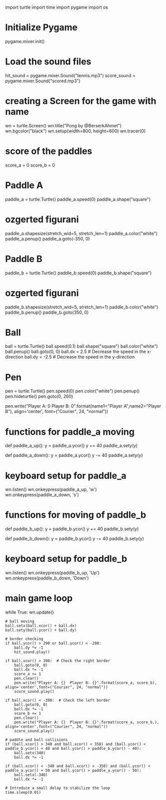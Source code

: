 import turtle
import time
import pygame
import os

# Initialize Pygame
pygame.mixer.init()

# Load the sound files
hit_sound = pygame.mixer.Sound("tennis.mp3")
score_sound = pygame.mixer.Sound("scored.mp3")

# creating a Screen for the game with name
wn = turtle.Screen()
wn.title("Pong by @BerserkAhmet")
wn.bgcolor("black")
wn.setup(width=800, height=600)
wn.tracer(0)

# score of the paddles
score_a = 0
score_b = 0

# Paddle A
paddle_a = turtle.Turtle()
paddle_a.speed(0)
paddle_a.shape("square")
# ozgerted figurani
paddle_a.shapesize(stretch_wid=5, stretch_len=1)
paddle_a.color("white")
paddle_a.penup()
paddle_a.goto(-350, 0)

# Paddle B
paddle_b = turtle.Turtle()
paddle_b.speed(0)
paddle_b.shape("square")
# ozgerted figurani
paddle_b.shapesize(stretch_wid=5, stretch_len=1)
paddle_b.color("white")
paddle_b.penup()
paddle_b.goto(350, 0)

# Ball
ball = turtle.Turtle()
ball.speed(0.1)
ball.shape("square")
ball.color("white")
ball.penup()
ball.goto(0, 0)
ball.dx = 2.5  # Decrease the speed in the x-direction
ball.dy = -2.5  # Decrease the speed in the y-direction

# Pen
pen = turtle.Turtle()
pen.speed(0)
pen.color("white")
pen.penup()
pen.hideturtle()
pen.goto(0, 260)


pen.write("Player A: 0  Player B: 0".format(name1="Player A",name2="Player B"), align='center', font=("Courier", 24, "normal"))

# functions for paddle_a moving
def paddle_a_up():
    y = paddle_a.ycor()
    y += 40
    paddle_a.sety(y)

def paddle_a_down():
    y = paddle_a.ycor()
    y -= 40
    paddle_a.sety(y)

# keyboard setup for paddle_a
wn.listen()
wn.onkeypress(paddle_a_up, 'w')
wn.onkeypress(paddle_a_down, 's')

# functions for moving of paddle_b
def paddle_b_up():
    y = paddle_b.ycor()
    y += 40
    paddle_b.sety(y)

def paddle_b_down():
    y = paddle_b.ycor()
    y -= 40
    paddle_b.sety(y)

# keyboard setup for paddle_b
wn.listen()
wn.onkeypress(paddle_b_up, 'Up')
wn.onkeypress(paddle_b_down, 'Down')

# main game loop
while True:
    wn.update()

    # ball moving
    ball.setx(ball.xcor() + ball.dx)
    ball.sety(ball.ycor() + ball.dy)

    # border checking
    if ball.ycor() > 290 or ball.ycor() < -290:
        ball.dy *= -1
        hit_sound.play()

    if ball.xcor() > 390:  # Check the right border
        ball.goto(0, 0)
        ball.dx *= -1
        score_a += 1
        pen.clear()
        pen.write("Player A: {}  Player B: {}".format(score_a, score_b), align='center',font=("Courier", 24, "normal"))
        score_sound.play()

    if ball.xcor() < -390:  # Check the left border
        ball.goto(0, 0)
        ball.dx *= -1
        score_b += 1
        pen.clear()
        pen.write("Player A: {}  Player B: {}".format(score_a, score_b,), align='center',font=("Courier", 24, "normal"))
        score_sound.play()

    # paddle and ball collisions
    if (ball.xcor() > 340 and ball.xcor() < 350) and (ball.ycor() < paddle_b.ycor() + 40 and ball.ycor() > paddle_b.ycor() - 40):
        ball.setx(340)
        ball.dx *= -1

    if (ball.xcor() < -340 and ball.xcor() > -350) and (ball.ycor() < paddle_a.ycor() + 50 and ball.ycor() > paddle_a.ycor() - 50):
        ball.setx(-340)
        ball.dx *= -1

    # Introduce a small delay to stabilize the loop
    time.sleep(0.01)
